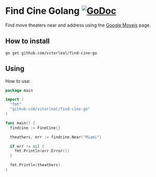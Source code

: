 # Find Cine Golang [![GoDoc](https://godoc.org/github.com/vitorleal/find-cine-go?status.png)](https://godoc.org/github.com/vitorleal/find-cine-go)

Find move theaters near and address using the [Google Moveis](http://www.google.com/movies) page.


## How to install

```
go get github.com/vitorleal/find-cine-go
```

## Using

How to use:

```go
package main

import (
  "fmt"
  "github.com/vitorleal/find-cine-go"
)

func main() {
  findcine := FineCine{}

  theathers, err := findcine.Near("Miami")

  if err != nil {
    fmt.Println(err.Error())
  }

  fmt.Println(theathers)
}
```

